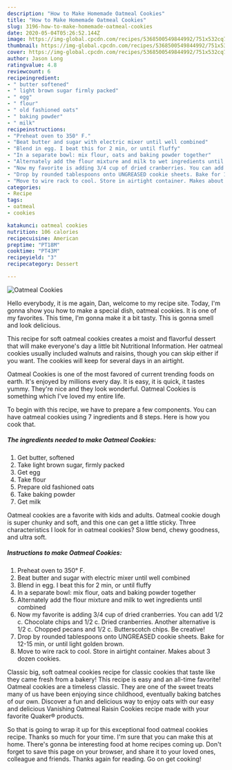 ```yaml
---
description: "How to Make Homemade Oatmeal Cookies"
title: "How to Make Homemade Oatmeal Cookies"
slug: 3196-how-to-make-homemade-oatmeal-cookies
date: 2020-05-04T05:26:52.144Z
image: https://img-global.cpcdn.com/recipes/5368500549844992/751x532cq70/oatmeal-cookies-recipe-main-photo.jpg
thumbnail: https://img-global.cpcdn.com/recipes/5368500549844992/751x532cq70/oatmeal-cookies-recipe-main-photo.jpg
cover: https://img-global.cpcdn.com/recipes/5368500549844992/751x532cq70/oatmeal-cookies-recipe-main-photo.jpg
author: Jason Long
ratingvalue: 4.8
reviewcount: 6
recipeingredient:
- " butter softened"
- " light brown sugar firmly packed"
- " egg"
- " flour"
- " old fashioned oats"
- " baking powder"
- " milk"
recipeinstructions:
- "Preheat oven to 350° F."
- "Beat butter and sugar with electric mixer until well combined"
- "Blend in egg. I beat this for 2 min, or until fluffy"
- "In a separate bowl: mix flour, oats and baking powder together"
- "Alternately add the flour mixture and milk to wet ingredients until combined"
- "Now my favorite is adding 3/4 cup of dried cranberries. You can add 1/2 c. Chocolate chips and 1/2 c. Dried cranberries. Another alternative is 1/2 c. Chopped pecans and 1/2 c. Butterscotch chips. Be creative!"
- "Drop by rounded tablespoons onto UNGREASED cookie sheets. Bake for 12-15 min, or until light golden brown."
- "Move to wire rack to cool. Store in airtight container. Makes about 3 dozen cookies."
categories:
- Recipe
tags:
- oatmeal
- cookies

katakunci: oatmeal cookies 
nutrition: 106 calories
recipecuisine: American
preptime: "PT18M"
cooktime: "PT43M"
recipeyield: "3"
recipecategory: Dessert

---
```



![Oatmeal Cookies](https://img-global.cpcdn.com/recipes/5368500549844992/751x532cq70/oatmeal-cookies-recipe-main-photo.jpg)

Hello everybody, it is me again, Dan, welcome to my recipe site. Today, I'm gonna show you how to make a special dish, oatmeal cookies. It is one of my favorites. This time, I'm gonna make it a bit tasty. This is gonna smell and look delicious.

This recipe for soft oatmeal cookies creates a moist and flavorful dessert that will make everyone&#39;s day a little bit Nutritional Information. Her oatmeal cookies usually included walnuts and raisins, though you can skip either if you want. The cookies will keep for several days in an airtight.

Oatmeal Cookies is one of the most favored of current trending foods on earth. It's enjoyed by millions every day. It is easy, it is quick, it tastes yummy. They're nice and they look wonderful. Oatmeal Cookies is something which I've loved my entire life.


To begin with this recipe, we have to prepare a few components. You can have oatmeal cookies using 7 ingredients and 8 steps. Here is how you cook that.

<!--inarticleads1-->

##### The ingredients needed to make Oatmeal Cookies:

1. Get  butter, softened
1. Take  light brown sugar, firmly packed
1. Get  egg
1. Take  flour
1. Prepare  old fashioned oats
1. Take  baking powder
1. Get  milk


Oatmeal cookies are a favorite with kids and adults. Oatmeal cookie dough is super chunky and soft, and this one can get a little sticky. Three characteristics I look for in oatmeal cookies? Slow bend, chewy goodness, and ultra soft. 

<!--inarticleads2-->

##### Instructions to make Oatmeal Cookies:

1. Preheat oven to 350° F.
1. Beat butter and sugar with electric mixer until well combined
1. Blend in egg. I beat this for 2 min, or until fluffy
1. In a separate bowl: mix flour, oats and baking powder together
1. Alternately add the flour mixture and milk to wet ingredients until combined
1. Now my favorite is adding 3/4 cup of dried cranberries. You can add 1/2 c. Chocolate chips and 1/2 c. Dried cranberries. Another alternative is 1/2 c. Chopped pecans and 1/2 c. Butterscotch chips. Be creative!
1. Drop by rounded tablespoons onto UNGREASED cookie sheets. Bake for 12-15 min, or until light golden brown.
1. Move to wire rack to cool. Store in airtight container. Makes about 3 dozen cookies.


Classic big, soft oatmeal cookies recipe for classic cookies that taste like they came fresh from a bakery! This recipe is easy and an all-time favorite! Oatmeal cookies are a timeless classic. They are one of the sweet treats many of us have been enjoying since childhood, eventually baking batches of our own. Discover a fun and delicious way to enjoy oats with our easy and delicious Vanishing Oatmeal Raisin Cookies recipe made with your favorite Quaker® products. 

So that is going to wrap it up for this exceptional food oatmeal cookies recipe. Thanks so much for your time. I'm sure that you can make this at home. There's gonna be interesting food at home recipes coming up. Don't forget to save this page on your browser, and share it to your loved ones, colleague and friends. Thanks again for reading. Go on get cooking!
